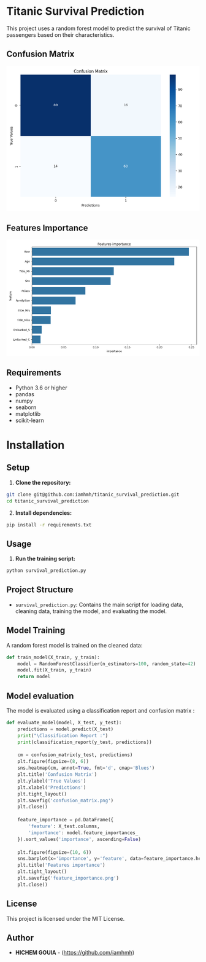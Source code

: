 # Titanic Survival Prediction

This project uses a random forest model to predict the survival of Titanic passengers based on their characteristics.

## Confusion Matrix
![Confusion Matrix](./confusion_matrix.png)

## Features Importance
![Confusion Matrix](./feature_importance.png)

## Requirements

- Python 3.6 or higher
- pandas
- numpy
- seaborn
- matplotlib
- scikit-learn

# Installation

## Setup

1. **Clone the repository:**

```bash
git clone git@github.com:iamhmh/titanic_survival_prediction.git
cd titanic_survival_prediction
```

2. **Install dependencies:**
```bash
pip install -r requirements.txt
```

## Usage

1. **Run the training script:**

```bash
python survival_prediction.py
```

## Project Structure

- `survival_prediction.py`: Contains the main script for loading data, cleaning data, training the model, and evaluating the model.

## Model Training

A random forest model is trained on the cleaned data:

```python
def train_model(X_train, y_train):
    model = RandomForestClassifier(n_estimators=100, random_state=42)
    model.fit(X_train, y_train)
    return model
```

## Model evaluation

The model is evaluated using a classification report and confusion matrix :

```python
def evaluate_model(model, X_test, y_test):
    predictions = model.predict(X_test)
    print("\Classification Report :")
    print(classification_report(y_test, predictions))
    
    cm = confusion_matrix(y_test, predictions)
    plt.figure(figsize=(8, 6))
    sns.heatmap(cm, annot=True, fmt='d', cmap='Blues')
    plt.title('Confusion Matrix')
    plt.ylabel('True Values')
    plt.xlabel('Predictions')
    plt.tight_layout()
    plt.savefig('confusion_matrix.png')
    plt.close()
    
    feature_importance = pd.DataFrame({
        'feature': X_test.columns,
        'importance': model.feature_importances_
    }).sort_values('importance', ascending=False)
    
    plt.figure(figsize=(10, 6))
    sns.barplot(x='importance', y='feature', data=feature_importance.head(10))
    plt.title('Features importance')
    plt.tight_layout()
    plt.savefig('feature_importance.png')
    plt.close()
```

## License

This project is licensed under the MIT License.

## Author

- **HICHEM GOUIA** - (https://github.com/iamhmh)
